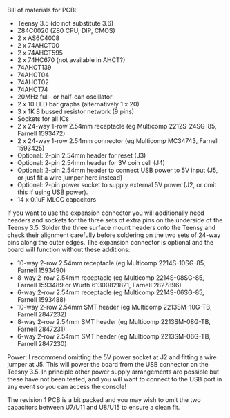 Bill of materials for PCB:
 - Teensy 3.5 (do not substitute 3.6)
 - Z84C0020 (Z80 CPU, DIP, CMOS)
 - 2 x AS6C4008
 - 2 x 74AHCT00
 - 2 x 74AHCT595
 - 2 x 74HC670 (not available in AHCT?)
 - 74AHCT139
 - 74AHCT04
 - 74AHCT02
 - 74AHCT74
 - 20MHz full- or half-can oscillator
 - 2 x 10 LED bar graphs (alternatively 1 x 20)
 - 3 x 1K 8 bussed resistor network (9 pins)
 - Sockets for all ICs
 - 2 x 24-way 1-row 2.54mm receptacle (eg Multicomp 2212S-24SG-85, Farnell 1593472)
 - 2 x 24-way 1-row 2.54mm connector (eg Multicomp MC34743, Farnell 1593425)
 - Optional: 2-pin 2.54mm header for reset (J3)
 - Optional: 2-pin 2.54mm header for 3V coin cell (J4)
 - Optional: 2-pin 2.54mm header to connect USB power to 5V input (J5, or just fit a wire jumper here instead)
 - Optional: 2-pin power socket to supply external 5V power (J2, or omit this if using USB power).
 - 14 x 0.1uF MLCC capacitors

If you want to use the expansion connector you will additionally need headers
and sockets for the three sets of extra pins on the underside of the Teensy
3.5.  Solder the three surface mount headers onto the Teensy and check their
alignment carefully before soldering on the two sets of 24-way pins along the
outer edges. The expansion connector is optional and the board will function
without these additions:

 - 10-way 2-row 2.54mm receptacle (eg Multicomp 2214S-10SG-85, Farnell 1593490)
 - 8-way 2-row 2.54mm receptacle (eg Multicomp 2214S-08SG-85, Farnell 1593489 or Wurth 61300821821, Farnell 2827896)
 - 6-way 2-row 2.54mm receptacle (eg Multicomp 2214S-06SG-85, Farnell 1593488)
 - 10-way 2-row 2.54mm SMT header (eg Multicomp 2213SM-10G-TB, Farnell 2847232)
 - 8-way 2-row 2.54mm SMT header (eg Multicomp 2213SM-08G-TB, Farnell 2847231)
 - 6-way 2-row 2.54mm SMT header (eg Multicomp 2213SM-06G-TB, Farnell 2847230)

Power: I recommend omitting the 5V power socket at J2 and fitting a wire jumper
at J5. This will power the board from the USB connector on the Teesny 3.5. In
principle other power supply arrangements are possible but these have not been
tested, and you will want to connect to the USB port in any event so you can
access the console!

The revision 1 PCB is a bit packed and you may wish to omit the two capacitors
between U7/U11 and U8/U15 to ensure a clean fit.
